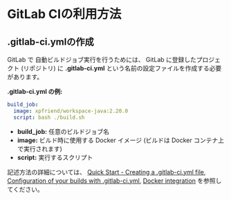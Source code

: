GitLab CIの利用方法
===================

.gitlab-ci.ymlの作成
--------------------
GitLab で 自動ビルドジョブ実行を行うためには、
GitLab に登録したプロジェクト (リポジトリ) に
**.gitlab-ci.yml** という名前の設定ファイルを作成する必要があります。

**.gitlab-ci.yml の例:** 

```yaml
build_job:
  image: xpfriend/workspace-java:2.20.0
  script: bash ./build.sh
```

*   **build_job:** 任意のビルドジョブ名
*   **image:** ビルド時に使用する Docker イメージ (ビルドは Docker コンテナ上で実行されます)
*   **script:** 実行するスクリプト

記述方法の詳細については、
[Quick Start - Creating a .gitlab-ci.yml file](http://doc.gitlab.com/ce/ci/quick_start/README.html#creating-a-.gitlab-ci.yml-file),
[Configuration of your builds with .gitlab-ci.yml](http://doc.gitlab.com/ce/ci/yaml/README.html), 
[Docker integration](http://docs.gitlab.com/ce/ci/docker/README.html)
を参照してください。
